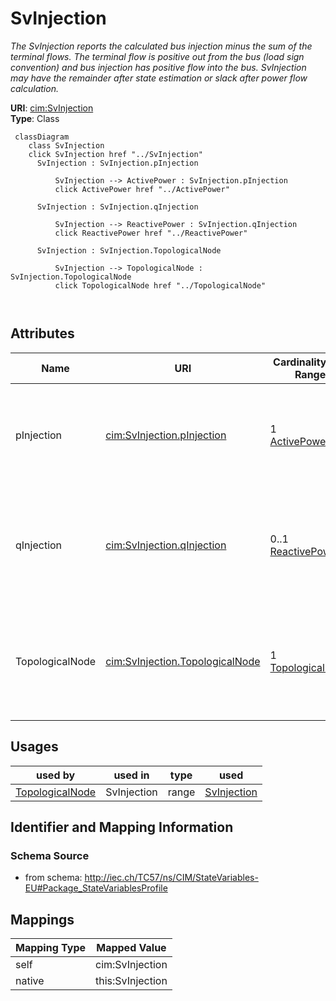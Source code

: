 # SvInjection


_The SvInjection reports the calculated bus injection minus the sum of the terminal flows. The terminal flow is positive out from the bus (load sign convention) and bus injection has positive flow into the bus. SvInjection may have the remainder after state estimation or slack after power flow calculation._





**URI**: [cim:SvInjection](http://iec.ch/TC57/CIM100#SvInjection)<br />
**Type**: Class




```mermaid
 classDiagram
    class SvInjection
    click SvInjection href "../SvInjection"
      SvInjection : SvInjection.pInjection
        
          SvInjection --> ActivePower : SvInjection.pInjection
          click ActivePower href "../ActivePower"
        
      SvInjection : SvInjection.qInjection
        
          SvInjection --> ReactivePower : SvInjection.qInjection
          click ReactivePower href "../ReactivePower"
        
      SvInjection : SvInjection.TopologicalNode
        
          SvInjection --> TopologicalNode : SvInjection.TopologicalNode
          click TopologicalNode href "../TopologicalNode"
        
      
```




<!-- no inheritance hierarchy -->


## Attributes


| Name | URI | Cardinality and Range | Description | Inheritance |
| ---  | --- | --- | --- | --- |
| pInjection | [cim:SvInjection.pInjection](http://iec.ch/TC57/CIM100#SvInjection.pInjection) | 1 <br />  [ActivePower](ActivePower.md)  | The active power mismatch between calculated injection and initial injection | direct |
| qInjection | [cim:SvInjection.qInjection](http://iec.ch/TC57/CIM100#SvInjection.qInjection) | 0..1 <br />  [ReactivePower](ReactivePower.md)  | The reactive power mismatch between calculated injection and initial injectio... | direct |
| TopologicalNode | [cim:SvInjection.TopologicalNode](http://iec.ch/TC57/CIM100#SvInjection.TopologicalNode) | 1 <br />  [TopologicalNode](TopologicalNode.md)  | The topological node associated with the flow injection state variable | direct |





## Usages

| used by | used in | type | used |
| ---  | --- | --- | --- |
| [TopologicalNode](TopologicalNode.md) | SvInjection | range | [SvInjection](SvInjection.md) |






## Identifier and Mapping Information







### Schema Source


* from schema: http://iec.ch/TC57/ns/CIM/StateVariables-EU#Package_StateVariablesProfile





## Mappings

| Mapping Type | Mapped Value |
| ---  | ---  |
| self | cim:SvInjection |
| native | this:SvInjection |




